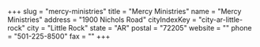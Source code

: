 +++
slug = "mercy-ministries"
title = "Mercy Ministries"
name = "Mercy Ministries"
address = "1900 Nichols Road"
cityIndexKey = "city-ar-little-rock"
city = "Little Rock"
state = "AR"
postal = "72205"
website = ""
phone = "501-225-8500"
fax = ""
+++
